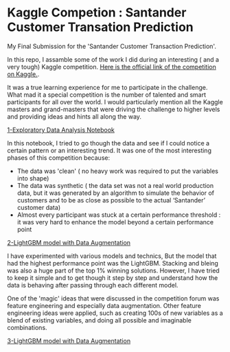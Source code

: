 # Kaggle Competion : Santander Customer Transation Prediction
My Final Submission for the 'Santander Customer Transaction Prediction'. 

In this repo, I assamble some of the work I did during an interesting ( and a very tough) Kaggle competition.
[Here is the official link of the competition on Kaggle.](https://www.kaggle.com/c/santander-customer-transaction-prediction).

It was a true learning experience for me to participate in the challenge. What mad it a special competition is the number of talented and smart participants for all over the world. I would particularly mention all the Kaggle masters and grand-masters that were driving the challenge to higher levels and providing ideas and hints all along the way.


[1-Exploratory Data Analysis Notebook](/EDA_Santander_Customer_Transation_Prediction_Wajdi_V011.ipynb)

In this notebook, I tried to go though the data and see if I could notice a certain pattern or an interesting trend. It was one of the most interesting phases of this competition because:

- The data was 'clean' ( no heavy work was required to put the variables into shape)
- The data was synthetic  ( the data set was not a real world production data, but it was generated by an algorithm to simulate the behavior of customers and to be as close as possible to the actual ‘Santander’ customer data)
- Almost every participant was stuck at a certain performance threshold : it was very hard to enhance the model beyond a certain performance point

[2-LightGBM model with Data Augmentation](Wajdi_Santander_Customer_Transation_Prediction_Code_V09.ipynb)

I have experimented with various models and technics, But the model that had the highest performance point was the LightGBM.
Stacking and bleing was also a huge part of the top 1% winning solutions. However, I have tried to keep it simple and to get though it step by step and understand how the data is behaving after passing through each different model.

One of the 'magic' ideas that were discussed in the competition forum was feature engineering and especially data augmentation.
Other feature engineering ideas were applied, such as creating 100s of new variables as a blend of existing variables, and doing all possible and imaginable combinations.


[3-LightGBM model with Data Augmentation](Wajdi_Santander_Customer_Transation_Prediction_Code_V09.ipynb)
